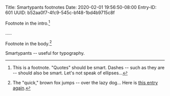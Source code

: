 Title: Smartypants footnotes
Date: 2020-02-01 19:56:50-08:00
Entry-ID: 601
UUID: b52aa0f7-4fc9-545c-bf48-1bd4b9715c8f

Footnote in the intro.[^intro]

[^intro]: This is a footnote. "Quotes" should be smart. Dashes -- such as they are -- should also be smart. Let's not speak of ellipses...

.....

Footnote in the body.[^body]

[^body]: The "quick," brown fox jumps -- over the lazy dog... Here is <a href="601">this entry again</a>.

Smartypants -- useful for typography.
